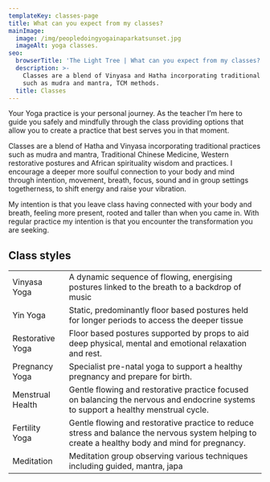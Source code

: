 ```yaml
---
templateKey: classes-page
title: What can you expect from my classes?
mainImage:
  image: /img/peopledoingyogainaparkatsunset.jpg
  imageAlt: yoga classes.
seo:
  browserTitle: 'The Light Tree | What can you expect from my classes? '
  description: >-
    Classes are a blend of Vinyasa and Hatha incorporating traditional practices
    such as mudra and mantra, TCM methods.
  title: Classes
---
```

Your Yoga practice is your personal journey. As the teacher I’m here to guide you safely and mindfully through the class providing options that allow you to create a practice that best serves you in that moment.

Classes are a blend of Hatha and Vinyasa incorporating traditional practices such as mudra and mantra, Traditional Chinese Medicine, Western restorative postures and African spirituality wisdom and practices. I encourage a deeper more soulful connection to your body and mind through intention, movement, breath, focus, sound and in group settings togetherness, to shift energy and raise your vibration.

My intention is that you leave class having connected with your body and breath, feeling more present, rooted and taller than when you came in. With regular practice my intention is that you encounter the transformation you are seeking.

## Class styles

<table>
<tr>
 <td>Vinyasa Yoga</td>
 <td>A dynamic sequence of flowing, energising postures linked to the breath to a backdrop of music</td>
</tr>
<tr>
    <td>Yin Yoga</td>
    <td>Static, predominantly floor based postures held for longer periods to access the deeper tissue </td>
</tr>
<tr>
    <td>Restorative Yoga</td>
    <td>Floor based postures supported by props to aid deep physical, mental and emotional relaxation and rest.</td>
</tr>
<tr>
    <td>Pregnancy Yoga</td>
    <td>Specialist pre-natal yoga to support a healthy pregnancy and prepare for birth.</td>
</tr>
<tr>
    <td>Menstrual Health</td>
    <td>Gentle flowing and restorative practice focused on balancing the nervous and endocrine systems to support a healthy menstrual cycle.</td>
</tr>
<tr>
    <td>Fertility Yoga</td>
    <td>Gentle flowing and restorative practice to reduce stress and balance the nervous system helping to create a healthy body and mind for pregnancy.</td>
</tr>
<tr>
    <td>Meditation</td>
    <td>Meditation group observing various techniques including guided, mantra, japa</td>
</tr>
</table>
